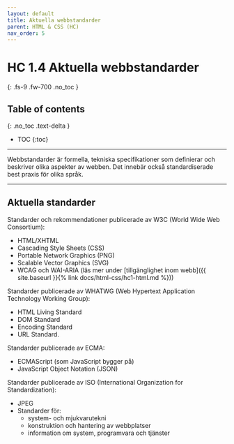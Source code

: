 ```yaml
---
layout: default
title: Aktuella webbstandarder
parent: HTML & CSS (HC)
nav_order: 5
---
```


# HC 1.4 Aktuella webbstandarder
{: .fs-9 .fw-700 .no_toc }

## Table of contents
{: .no_toc .text-delta }

- TOC
{:toc}

---

Webbstandarder är formella, tekniska specifikationer som definierar och beskriver olika aspekter av webben. Det innebär också standardiserade best praxis för olika språk.

---

## Aktuella standarder

Standarder och rekommendationer publicerade av W3C (World Wide Web Consortium):

- HTML/XHTML
- Cascading Style Sheets (CSS)
- Portable Network Graphics (PNG)
- Scalable Vector Graphics (SVG)
- WCAG och WAI-ARIA (läs mer under [tillgänglighet inom webb]({{ site.baseurl }}{% link docs/html-css/hc1-html.md %}))

Standarder publicerade av WHATWG (Web Hypertext Application Technology Working Group):
- HTML Living Standard
- DOM Standard
- Encoding Standard
- URL Standard.

Standarder publicerade av ECMA:
- ECMAScript (som JavaScript bygger på)
- JavaScript Object Notation (JSON)

Standarder publicerade av ISO (International Organization for Standardization):
- JPEG
- Standarder för:
  - system- och mjukvarutekni
  - konstruktion och hantering av webbplatser
  - information om system, programvara och tjänster
